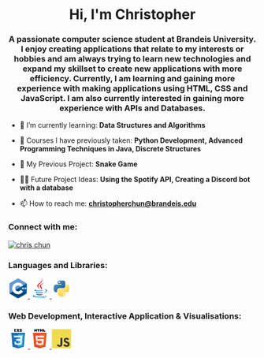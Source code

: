 <h1 align="center">Hi, I'm Christopher</h1>
<h3 align="center">A passionate computer science student at Brandeis University. I enjoy creating applications that relate to my interests or hobbies and am always trying to learn new technologies and expand my skillset to create new applications with more efficiency. Currently, I am learning and gaining more experience with making applications using HTML, CSS and JavaScript. I am also currently interested in gaining more experience with APIs and Databases. </h3>

- 🌱 I’m currently learning: **Data Structures and Algorithms**

- 📄 Courses I have previously taken: **Python Development, Advanced Programming Techniques in Java, Discrete Structures**

- 🔭 My Previous Project: **Snake Game**

- 👨‍💻 Future Project Ideas: **Using the Spotify API, Creating a Discord bot with a database**

- 📫 How to reach me: **christopherchun@brandeis.edu**

<h3 align="left">Connect with me:</h3>
<p align="left">
<a href="https://www.linkedin.com/in/chris-chun-8b9b73244/" target="blank"><img align="center" src="https://raw.githubusercontent.com/rahuldkjain/github-profile-readme-generator/master/src/images/icons/Social/linked-in-alt.svg" alt="chris chun" height="30" width="40" /></a>
</p>

<h3 align="left">Languages and Libraries:</h3>
<p align="left"> 
  <a href="https://www.w3schools.com/cpp/" target="_blank" rel="noreferrer"> <img src="https://raw.githubusercontent.com/devicons/devicon/master/icons/cplusplus/cplusplus-original.svg" alt="cplusplus" width="40"    height="40"/> </a> 
  <a href="https://www.java.com" target="_blank" rel="noreferrer"> <img src="https://raw.githubusercontent.com/devicons/devicon/master/icons/java/java-original.svg" alt="java" width="40" height="40"/> </a> 
  <a href="https://www.python.org" target="_blank" rel="noreferrer"> <img src="https://raw.githubusercontent.com/devicons/devicon/master/icons/python/python-original.svg" alt="python" width="40" height="40"/> </a> 
</p>

<h3 align="left">Web Development, Interactive Application & Visualisations:</h3>
<p align="left"> <a href="https://www.w3schools.com/css/" target="_blank" rel="noreferrer"> <img src="https://raw.githubusercontent.com/devicons/devicon/master/icons/css3/css3-original-wordmark.svg" alt="css3" width="40" height="40"/> </a> <a href="https://www.w3.org/html/" target="_blank" rel="noreferrer"> <img src="https://raw.githubusercontent.com/devicons/devicon/master/icons/html5/html5-original-wordmark.svg" alt="html5" width="40" height="40"/> </a> <a href="https://developer.mozilla.org/en-US/docs/Web/JavaScript" target="_blank" rel="noreferrer"> <img src="https://raw.githubusercontent.com/devicons/devicon/master/icons/javascript/javascript-original.svg" alt="javascript" width="40" height="40"/> </a> </p>

